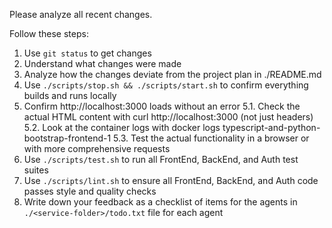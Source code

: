 Please analyze all recent changes.

Follow these steps:

1. Use `git status` to get changes
2. Understand what changes were made
3. Analyze how the changes deviate from the project plan in ./README.md
4. Use `./scripts/stop.sh && ./scripts/start.sh` to confirm everything builds and runs locally
5. Confirm http://localhost:3000 loads without an error
  5.1. Check the actual HTML content with curl http://localhost:3000 (not just headers)
  5.2. Look at the container logs with docker logs typescript-and-python-bootstrap-frontend-1
  5.3. Test the actual functionality in a browser or with more comprehensive requests
6. Use `./scripts/test.sh` to run all FrontEnd, BackEnd, and Auth test suites
7. Use `./scripts/lint.sh` to ensure all FrontEnd, BackEnd, and Auth code passes style and quality checks
8. Write down your feedback as a checklist of items for the agents in `./<service-folder>/todo.txt` file for each agent
